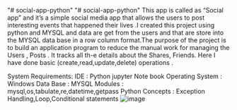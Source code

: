 "# social-app-python" 
"# social-app-python"
This app is called as “Social app” and it’s a simple social media app that allows the users to post interesting events that happened their lives .I created this project using python and MYSQL and data are get from the users and that are store into the MYSQL data base in a row column format.The purpose of the project is to build an application program to reduce the manual work for managing the Users , Posts . It tracks all th-e details about the Shares, Friends. Here I have done basic (create,read,update,delete) operations .

System Requirements:
IDE                                 : Python jupyter Note book
Operating System       : Windows
Data Base                     : MYSQL
Modules                       : mysql,os,tabulate,re,datetime,getpass
Python Concepts        : Exception Handling,Loop,Conditional statements
![image](https://user-images.githubusercontent.com/75883365/232441976-a729b2e0-3ab4-4c57-84f9-e9ae3b59d25c.png)




